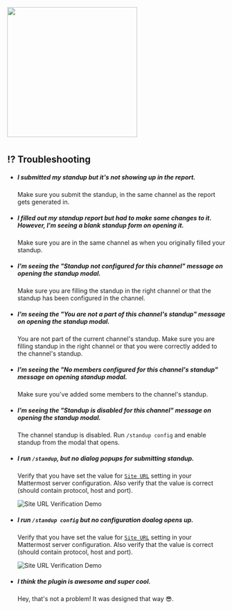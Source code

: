 <img src="assets/images/banner.png" width="300px">

#

## ⁉ Troubleshooting

* ##### I submitted my standup but it's not showing up in the report.

    Make sure you submit the standup, in the same channel as the report gets generated in.

* ##### I filled out my standup report but had to make some changes to it. However, I'm seeing a blank standup form on opening it.

    Make sure you are in the same channel as when you originally filled your standup.
    
* ##### I'm seeing the "Standup not configured for this channel" message on opening the standup modal.

    Make sure you are filling the standup in the right channel or that the standup has been configured in the channel.
    
* ##### I'm seeing the "You are not a part of this channel's standup" message on opening the standup modal. 

    You are not part of the current channel's standup. Make sure you are filling standup in the right channel or that you were correctly added to the channel's standup.
    
* ##### I'm seeing the "No members configured for this channel's standup" message on opening standup modal.

    Make sure you've added some members to the channel's standup.
    
* ##### I'm seeing the "Standup is disabled for this channel" message on opening the standup modal.

    The channel standup is disabled. Run `/standup config` and enable standup from the modal that opens.
    
* ##### I run `/standup`, but no dialog popups for submitting standup.

    Verify that you have set the value for [`Site URL`](https://docs.mattermost.com/administration/config-settings.html#site-url) setting in your Mattermost server configuration. Also verify that the value is correct (should contain protocol, host and port).

    ![Site URL Verification Demo](/docs/assets/images/test-live-url.gif)
    
* ##### I run `/standup config` but no configuration doalog opens up.

    Verify that you have set the value for [`Site URL`](https://docs.mattermost.com/administration/config-settings.html#site-url) setting in your Mattermost server configuration. Also verify that the value is correct (should contain protocol, host and port).

    ![Site URL Verification Demo](/docs/assets/images/test-live-url.gif)

* ##### I think the plugin is awesome and super cool.

    Hey, that's not a problem! It was designed that way 😎. 

